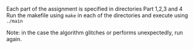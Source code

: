 Each part of the assignment is specified in directories Part 1,2,3 and 4  <br />
Run the makefile using `make` in each of the directories and execute using `./main` <br />

Note: in the case the algorithm glitches or performs unexpectedly, run again.

